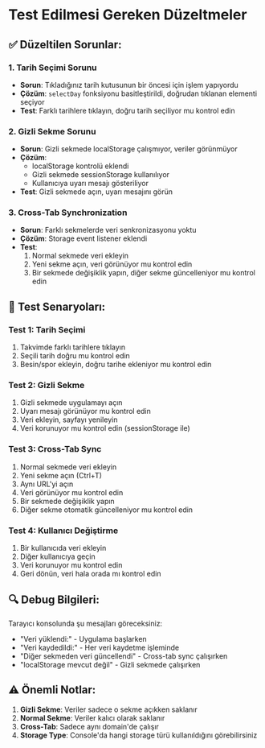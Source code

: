 # Test Edilmesi Gereken Düzeltmeler

## ✅ Düzeltilen Sorunlar:

### 1. **Tarih Seçimi Sorunu** 
- **Sorun**: Tıkladığınız tarih kutusunun bir öncesi için işlem yapıyordu
- **Çözüm**: `selectDay` fonksiyonu basitleştirildi, doğrudan tıklanan elementi seçiyor
- **Test**: Farklı tarihlere tıklayın, doğru tarih seçiliyor mu kontrol edin

### 2. **Gizli Sekme Sorunu**
- **Sorun**: Gizli sekmede localStorage çalışmıyor, veriler görünmüyor
- **Çözüm**: 
  - localStorage kontrolü eklendi
  - Gizli sekmede sessionStorage kullanılıyor
  - Kullanıcıya uyarı mesajı gösteriliyor
- **Test**: Gizli sekmede açın, uyarı mesajını görün

### 3. **Cross-Tab Synchronization**
- **Sorun**: Farklı sekmelerde veri senkronizasyonu yoktu
- **Çözüm**: Storage event listener eklendi
- **Test**: 
  1. Normal sekmede veri ekleyin
  2. Yeni sekme açın, veri görünüyor mu kontrol edin
  3. Bir sekmede değişiklik yapın, diğer sekme güncelleniyor mu kontrol edin

## 🧪 Test Senaryoları:

### Test 1: Tarih Seçimi
1. Takvimde farklı tarihlere tıklayın
2. Seçili tarih doğru mu kontrol edin
3. Besin/spor ekleyin, doğru tarihe ekleniyor mu kontrol edin

### Test 2: Gizli Sekme
1. Gizli sekmede uygulamayı açın
2. Uyarı mesajı görünüyor mu kontrol edin
3. Veri ekleyin, sayfayı yenileyin
4. Veri korunuyor mu kontrol edin (sessionStorage ile)

### Test 3: Cross-Tab Sync
1. Normal sekmede veri ekleyin
2. Yeni sekme açın (Ctrl+T)
3. Aynı URL'yi açın
4. Veri görünüyor mu kontrol edin
5. Bir sekmede değişiklik yapın
6. Diğer sekme otomatik güncelleniyor mu kontrol edin

### Test 4: Kullanıcı Değiştirme
1. Bir kullanıcıda veri ekleyin
2. Diğer kullanıcıya geçin
3. Veri korunuyor mu kontrol edin
4. Geri dönün, veri hala orada mı kontrol edin

## 🔍 Debug Bilgileri:

Tarayıcı konsolunda şu mesajları göreceksiniz:
- "Veri yüklendi:" - Uygulama başlarken
- "Veri kaydedildi:" - Her veri kaydetme işleminde  
- "Diğer sekmeden veri güncellendi" - Cross-tab sync çalışırken
- "localStorage mevcut değil" - Gizli sekmede çalışırken

## ⚠️ Önemli Notlar:

1. **Gizli Sekme**: Veriler sadece o sekme açıkken saklanır
2. **Normal Sekme**: Veriler kalıcı olarak saklanır
3. **Cross-Tab**: Sadece aynı domain'de çalışır
4. **Storage Type**: Console'da hangi storage türü kullanıldığını görebilirsiniz
